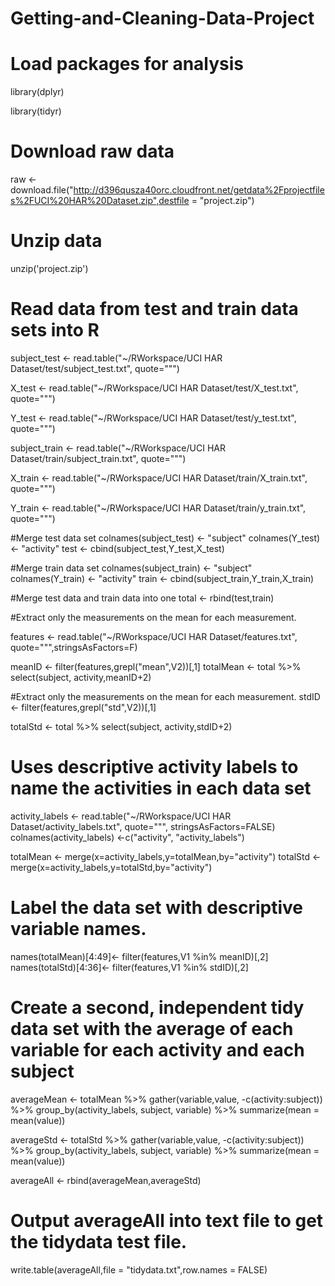 # Getting-and-Cleaning-Data-Project

# Load packages for analysis
library(dplyr)

library(tidyr)

# Download raw data 
raw <- download.file("http://d396qusza40orc.cloudfront.net/getdata%2Fprojectfiles%2FUCI%20HAR%20Dataset.zip",destfile = "project.zip")

# Unzip data 
unzip('project.zip')

# Read data from test and train data sets into R

subject_test <- read.table("~/RWorkspace/UCI HAR Dataset/test/subject_test.txt", quote="\"")

X_test <- read.table("~/RWorkspace/UCI HAR Dataset/test/X_test.txt", quote="\"")

Y_test <- read.table("~/RWorkspace/UCI HAR Dataset/test/y_test.txt", quote="\"")

subject_train <- read.table("~/RWorkspace/UCI HAR Dataset/train/subject_train.txt", quote="\"")

X_train <- read.table("~/RWorkspace/UCI HAR Dataset/train/X_train.txt", quote="\"")

Y_train <- read.table("~/RWorkspace/UCI HAR Dataset/train/y_train.txt", quote="\"")

#Merge test data set
colnames(subject_test) <- "subject"
colnames(Y_test) <- "activity"
test <- cbind(subject_test,Y_test,X_test)

#Merge train data set
colnames(subject_train) <- "subject"
colnames(Y_train) <- "activity"
train <- cbind(subject_train,Y_train,X_train)

#Merge test data and train data into one
total <- rbind(test,train)

#Extract only the measurements on the mean for each measurement.

features <- read.table("~/RWorkspace/UCI HAR Dataset/features.txt", quote="\"",stringsAsFactors=F)

meanID <- filter(features,grepl("mean",V2))[,1]
totalMean <- total %>% select(subject, activity,meanID+2)

#Extract only the measurements on the mean for each measurement.
stdID <- filter(features,grepl("std",V2))[,1]

totalStd <- total %>% select(subject, activity,stdID+2)

# Uses descriptive activity labels to name the activities in each data set
activity_labels <- read.table("~/RWorkspace/UCI HAR Dataset/activity_labels.txt", quote="\"", stringsAsFactors=FALSE)
colnames(activity_labels) <-c("activity", "activity_labels")

totalMean <- merge(x=activity_labels,y=totalMean,by="activity")
totalStd <- merge(x=activity_labels,y=totalStd,by="activity")

# Label the data set with descriptive variable names. 
names(totalMean)[4:49]<- filter(features,V1 %in% meanID)[,2]
names(totalStd)[4:36]<- filter(features,V1 %in% stdID)[,2]

# Create a second, independent tidy data set with the average of each variable for each activity and each subject

averageMean <- totalMean %>% gather(variable,value, -c(activity:subject)) %>% group_by(activity_labels, subject, variable) %>% summarize(mean = mean(value))

averageStd <- totalStd %>% gather(variable,value, -c(activity:subject)) %>% group_by(activity_labels, subject, variable) %>% summarize(mean = mean(value))

averageAll <- rbind(averageMean,averageStd)                                                                                                                                              
# Output averageAll into text file to get the tidydata test file.
write.table(averageAll,file = "tidydata.txt",row.names = FALSE)


